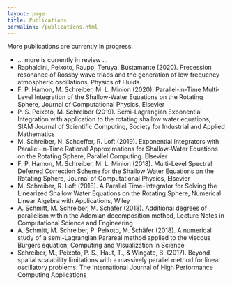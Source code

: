 ```yaml
---
layout: page
title: Publications
permalink: /publications.html
---
```



More publications are currently in progress.


<ul>
  <li>
    ... more is currently in review ...
  </li>
  <li>
    Raphaldini, Peixoto, Raupp, Teruya, Bustamante (2020). Precession resonance of Rossby wave triads and the generation of low frequency atmospheric oscillations, Physics of Fluids.
  </li>
  <li>F. P. Hamon, M. Schreiber, M. L. Minion (2020). Parallel-in-Time Multi-Level Integration of the Shallow-Water Equations on the Rotating Sphere, Journal of Computational Physics, Elsevier
  </li>
  <li>P. S. Peixoto, M. Schreiber (2019). Semi-Lagrangian Exponential Integration with application to the rotating shallow water equations, SIAM Journal of Scientific Computing, Society for Industrial and Applied Mathematics
  </li>
  <li>M. Schreiber, N. Schaeffer, R. Loft (2019). Exponential Integrators with Parallel-in-Time Rational Approximations for Shallow-Water Equations on the Rotating Sphere, Parallel Computing. Elsevier
  </li>
  <li>F. P. Hamon, M. Schreiber, M. L. Minion (2018). Multi-Level Spectral Deferred Correction Scheme for the Shallow Water Equations on the Rotating Sphere, Journal of Computational Physics, Elsevier
  </li>
  <li>M. Schreiber, R. Loft (2018). A Parallel Time-Integrator for Solving the Linearized Shallow Water Equations on the Rotating Sphere, Numerical Linear Algebra with Applications, Wiley
  </li>
  <li>A. Schmitt, M. Schreiber, M. Schäfer (2018). Additional degrees of parallelism within the Adomian decomposition method, Lecture Notes in Computational Science and Engineering
  </li>
  <li>A. Schmitt, M. Schreiber, P. Peixoto, M. Schäfer (2018). A numerical study of a semi-Lagrangian Parareal method applied to the viscous Burgers equation, Computing and Visualization in Science
  </li>
  <li>Schreiber, M., Peixoto, P. S., Haut, T., & Wingate, B. (2017). Beyond spatial scalability limitations with a massively parallel method for linear oscillatory problems. The International Journal of High Performance Computing Applications
  </li>
</ul>
